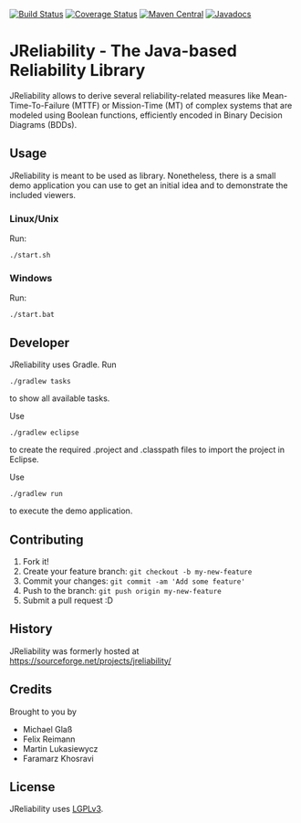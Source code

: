 [![Build Status](https://travis-ci.org/felixreimann/jreliability.svg?branch=master)](https://travis-ci.org/felixreimann/jreliability)
[![Coverage Status](https://coveralls.io/repos/github/felixreimann/jreliability/badge.svg?branch=master)](https://coveralls.io/github/felixreimann/jreliability?branch=master)
[![Maven Central](https://maven-badges.herokuapp.com/maven-central/cz.jirutka.rsql/rsql-parser/badge.svg)](https://maven-badges.herokuapp.com/maven-central/org.jreliability/jreliability)
[![Javadocs](https://javadoc.io/badge/org.jreliability/jreliability.svg)](https://javadoc.io/doc/org.jreliability/jreliability)

# JReliability - The Java-based Reliability Library

JReliability allows to derive several reliability-related measures like Mean-Time-To-Failure (MTTF) or Mission-Time (MT) of complex systems that are modeled using Boolean functions, efficiently encoded in Binary Decision Diagrams (BDDs).

## Usage
JReliability is meant to be used as library. Nonetheless, there is a small demo application you can use to get an initial idea and to demonstrate the included viewers.

### Linux/Unix
Run:

	./start.sh

### Windows
Run:

	./start.bat

## Developer
JReliability uses Gradle. Run

	./gradlew tasks

to show all available tasks.

Use

	./gradlew eclipse

to create the required .project and .classpath files to import the project in Eclipse.

Use

	./gradlew run

to execute the demo application.

## Contributing

1. Fork it!
2. Create your feature branch: `git checkout -b my-new-feature`
3. Commit your changes: `git commit -am 'Add some feature'`
4. Push to the branch: `git push origin my-new-feature`
5. Submit a pull request :D

## History

JReliability was formerly hosted at https://sourceforge.net/projects/jreliability/

## Credits

Brought to you by
* Michael Glaß
* Felix Reimann
* Martin Lukasiewycz
* Faramarz Khosravi

## License

JReliability uses [LGPLv3](./LICENSE).
